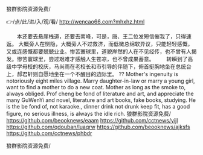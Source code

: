 
狼群影院资源免费/




👉/点/此/进/入/观/看/ http://wencao66.com?mhxhz.html




　　本还要去悬崖栈道，还要去南峰，可是，唐、王二位发短信催我了，只得速返。
大概旁人在恻隐，大概旁人不过救济，而低微总绵软异议，只能轻轻感慨，又或连感慨都要兢兢业业。惨苦寰球里，道貌岸然的人在不见经传，也不曾有人揭发。惨苦寰球里，尝过艰难才感触人生苍凉，也不曾成果蓄意。
　　转瞬到了高级中学母校的校庆，马尚雨在老校长和市引导的伴随下，俯首挺胸地坐在总统台上，郝君轩则自愿地坐在一个不醒目的边际里。
??
Mother's ingenuity is notoriously eight miles village.
Marry daughter-in-law or marry a young girl, want to find a mother to do a new coat.
Mother as long as the smoke to, always obliged.
Prof cheng be fond of literature and art, and appreciate the many GuWenYi and novel, literature and art books, fake books, studying. He is the be fond of, not karaoke., dinner drink not drunk keep fit, has a good figure, no serious illness, is always the idle rich.
狼群影院资源免费/ https://github.com/beooknews/eaam
https://github.com/cctnews/yijl
https://github.com/qdouban/luaqrw
https://github.com/beooknews/ajksfs
https://github.com/cctnews/phbdr





狼群影院资源免费/

